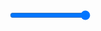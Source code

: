 <canvas id='wave-draw' width=500 height=500></canvas>
<canvas id='wave-draw-split' width=500 height=500></canvas>
<input type="range" min="0" max="1" value="1" step="any" id="wave-draw-slider">